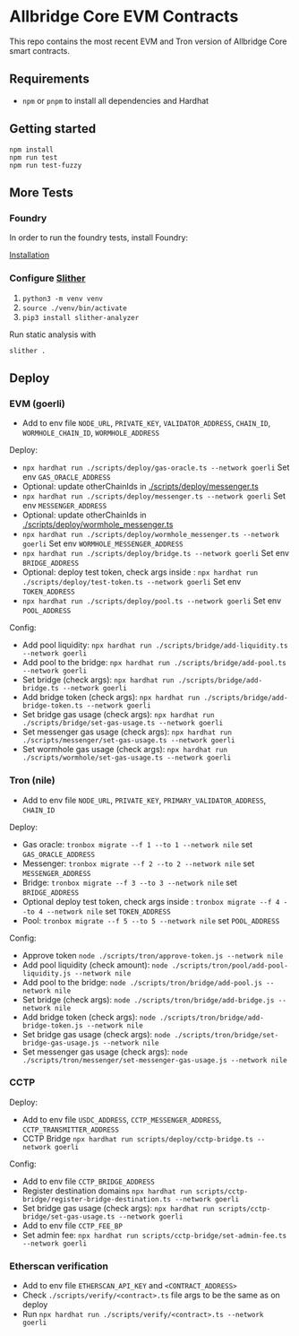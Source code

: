 # Allbridge Core EVM Contracts

This repo contains the most recent EVM and Tron version of Allbridge Core smart contracts.

## Requirements

- `npm` or `pnpm` to install all dependencies and Hardhat

## Getting started

```
npm install
npm run test
npm run test-fuzzy
```

## More Tests

### Foundry
In order to run the foundry tests, install Foundry:

[Installation](https://book.getfoundry.sh/getting-started/installation)

### Configure [Slither](https://github.com/crytic/slither)

1. `python3 -m venv venv`
2. `source ./venv/bin/activate`
3. `pip3 install slither-analyzer`

Run static analysis with
```
slither .
```

## Deploy

### EVM (goerli)

- Add to env file `NODE_URL`, `PRIVATE_KEY`, `VALIDATOR_ADDRESS`, `CHAIN_ID`, `WORMHOLE_CHAIN_ID`, `WORMHOLE_ADDRESS`

Deploy:

- `npx hardhat run ./scripts/deploy/gas-oracle.ts --network goerli`
  Set env `GAS_ORACLE_ADDRESS`
- Optional: update otherChainIds in [./scripts/deploy/messenger.ts](./scripts/deploy/messenger.ts)
- `npx hardhat run ./scripts/deploy/messenger.ts --network goerli`
  Set env `MESSENGER_ADDRESS`
- Optional: update otherChainIds in [./scripts/deploy/wormhole_messenger.ts](./scripts/deploy/wormhole_messenger.ts)
- `npx hardhat run ./scripts/deploy/wormhole_messenger.ts --network goerli`
  Set env `WORMHOLE_MESSENGER_ADDRESS`
- `npx hardhat run ./scripts/deploy/bridge.ts --network goerli`
  Set env `BRIDGE_ADDRESS`
- Optional: deploy test token, check args inside : `npx hardhat run ./scripts/deploy/test-token.ts --network goerli`
  Set env `TOKEN_ADDRESS`
- `npx hardhat run ./scripts/deploy/pool.ts --network goerli`
  Set env `POOL_ADDRESS`

Config:

- Add pool liquidity: `npx hardhat run ./scripts/bridge/add-liquidity.ts --network goerli`
- Add pool to the bridge:  `npx hardhat run ./scripts/bridge/add-pool.ts --network goerli`
- Set bridge (check args): `npx hardhat run ./scripts/bridge/add-bridge.ts --network goerli`
- Add bridge token (check args): `npx hardhat run ./scripts/bridge/add-bridge-token.ts --network goerli`
- Set bridge gas usage (check args): `npx hardhat run ./scripts/bridge/set-gas-usage.ts --network goerli`
- Set messenger gas usage (check args): `npx hardhat run ./scripts/messenger/set-gas-usage.ts --network goerli`
- Set wormhole gas usage (check args): `npx hardhat run ./scripts/wormhole/set-gas-usage.ts --network goerli`

### Tron (nile)

- Add to env file `NODE_URL`, `PRIVATE_KEY`, `PRIMARY_VALIDATOR_ADDRESS`, `CHAIN_ID`

Deploy:

- Gas oracle: `tronbox migrate --f 1 --to 1 --network nile` set `GAS_ORACLE_ADDRESS`
- Messenger: `tronbox migrate --f 2 --to 2 --network nile` set `MESSENGER_ADDRESS`
- Bridge: `tronbox migrate --f 3 --to 3 --network nile` set `BRIDGE_ADDRESS`
- Optional deploy test token, check args inside : `tronbox migrate --f 4 --to 4 --network nile`
  set `TOKEN_ADDRESS`
- Pool: `tronbox migrate --f 5 --to 5 --network nile` set `POOL_ADDRESS`

Config:

- Approve token `node ./scripts/tron/approve-token.js --network nile`
- Add pool liquidity (check amount): `node ./scripts/tron/pool/add-pool-liquidity.js --network nile`
- Add pool to the bridge: `node ./scripts/tron/bridge/add-pool.js --network nile`
- Set bridge (check args): `node ./scripts/tron/bridge/add-bridge.js --network nile`
- Add bridge token (check args): `node ./scripts/tron/bridge/add-bridge-token.js --network nile`
- Set bridge gas usage (check args): `node ./scripts/tron/bridge/set-bridge-gas-usage.js --network nile`
- Set messenger gas usage (check args): `node ./scripts/tron/messenger/set-messenger-gas-usage.js --network nile`

### CCTP

Deploy:
  - Add to env file `USDC_ADDRESS`, `CCTP_MESSENGER_ADDRESS`, `CCTP_TRANSMITTER_ADDRESS`
  - CCTP Bridge `npx hardhat run scripts/deploy/cctp-bridge.ts --network goerli`

Config:
  - Add to env file `CCTP_BRIDGE_ADDRESS`
  - Register destination domains `npx hardhat run scripts/cctp-bridge/register-bridge-destination.ts --network goerli`
  - Set bridge gas usage (check args): `npx hardhat run scripts/cctp-bridge/set-gas-usage.ts --network goerli`
  - Add to env file `CCTP_FEE_BP`
  - Set admin fee: `npx hardhat run scripts/cctp-bridge/set-admin-fee.ts --network goerli`

### Etherscan verification
- Add to env file `ETHERSCAN_API_KEY` and `<CONTRACT_ADDRESS>`
- Check `./scripts/verify/<contract>.ts` file args to be the same as on deploy
- Run `npx hardhat run ./scripts/verify/<contract>.ts --network goerli`
